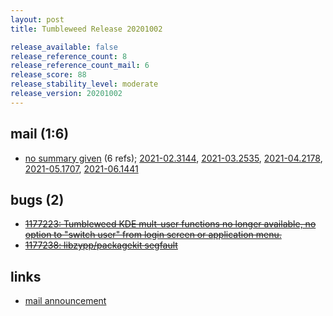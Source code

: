 ```yaml
---
layout: post
title: Tumbleweed Release 20201002

release_available: false
release_reference_count: 8
release_reference_count_mail: 6
release_score: 88
release_stability_level: moderate
release_version: 20201002
---
```


## mail (1:6)

- [no summary given](https://lists.opensuse.org/archives/list/factory@lists.opensuse.org/thread/UIM476DPCH7XKRLBPKG34GAXOAUPGRVY) (6 refs); [2021-02.3144](https://lists.opensuse.org/archives/list/factory@lists.opensuse.org/thread/UIM476DPCH7XKRLBPKG34GAXOAUPGRVY), [2021-03.2535](https://lists.opensuse.org/archives/list/factory@lists.opensuse.org/thread/UIM476DPCH7XKRLBPKG34GAXOAUPGRVY), [2021-04.2178](https://lists.opensuse.org/archives/list/factory@lists.opensuse.org/thread/UIM476DPCH7XKRLBPKG34GAXOAUPGRVY), [2021-05.1707](https://lists.opensuse.org/archives/list/factory@lists.opensuse.org/thread/UIM476DPCH7XKRLBPKG34GAXOAUPGRVY), [2021-06.1441](https://lists.opensuse.org/archives/list/factory@lists.opensuse.org/thread/UIM476DPCH7XKRLBPKG34GAXOAUPGRVY)

## bugs (2)

<!--more-->

- ~~[1177223: Tumbleweed KDE mult-user functions no longer available, no option to "switch user" from login screen or application menu.](https://bugzilla.opensuse.org/show_bug.cgi?id=1177223)~~
- ~~[1177238: libzypp/packagekit segfault](https://bugzilla.opensuse.org/show_bug.cgi?id=1177238)~~



## links

- [mail announcement](https://lists.opensuse.org/archives/list/factory@lists.opensuse.org/thread/UIM476DPCH7XKRLBPKG34GAXOAUPGRVY)
